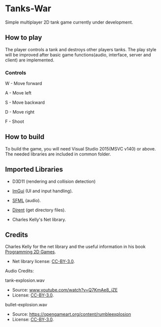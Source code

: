 # Tanks-War


Simple multiplayer 2D tank game currently under development.


## How to play


The player controls a tank and destroys other players tanks. The play style will be improved after basic game functions(audio, interface, server and client) are implemented.


### Controls


W - Move forward

A - Move left

S - Move backward

D - Move right

F - Shoot


## How to build


To build the game, you will need Visual Studio 2015(MSVC v140) or above. The needed libraries are included in common folder. 



## Imported Libraries


- D3D11 (rendering and collision detection)

- [ImGui](https://github.com/ocornut/imgui) (UI and input handling).

- [SFML](https://github.com/SFML/SFML) (audio).

- [Dirent](https://github.com/tronkko/dirent) (get directory files).

- Charles Kelly's Net library. 


## Credits


Charles Kelly for the net library and the useful information in his book [Programming 2D Games](http://www.programming2dgames.com).

- Net library license: [CC-BY-3.0](https://creativecommons.org/licenses/by/3.0).


Audio Credits:

tank-explosion.wav
- Source: www.youtube.com/watch?v=Q7KmAe8_jZE
- License: [CC-BY-3.0](https://creativecommons.org/licenses/by/3.0).

bullet-explosion.wav
- Source: https://opengameart.org/content/rumbleexplosion
- License: [CC-BY-3.0](https://creativecommons.org/licenses/by/3.0).
